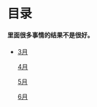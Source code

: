 # 目录

#### 里面很多事情的结果不是很好。

* [3月](./text/3月.md)

  [4月](./text/4月.md)
  
  [5月](./text/5月.md)
  
  [6月](./text/6月.md)

